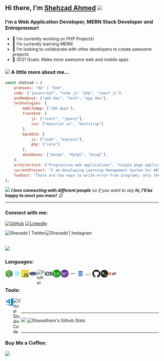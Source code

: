 ## Hi there, I'm [Shehzad Ahmed][website] ![](https://github.com/egonelbre/gophers/blob/master/animation/2bit-sprite/run.gif)

### I'm a Web Application Developer, MERN Stack Developer and Entrepreneur!
- 🔭 I’m currently working on PHP Projects!
- 🌱 I’m currently learning MERN
- 👯 I’m looking to collaborate with other developers to create awesome projects
- 🥅 2021 Goals: Make more awesome web and mobile apps

### <img src="https://media.giphy.com/media/VgCDAzcKvsR6OM0uWg/giphy.gif" width="50"> A little more about me...  

```javascript
const shehzad = {
    pronouns: "He" | "Him",
    code: ["javascript", "node js" "php", "react js"],
    askMeAbout: ["web dev", "tech", "app dev"],
    technologies: {
        mobileApp: ["iOS Apps"],
        frontEnd: {
            js: ["react", "jquery"],
            css: ["material ui", "bootstrap"]
        },
        backEnd: {
            js: ["node", "express"],
            php: ["core"]
        },
        databases: ["mongo", "MySql", "mssql"],
    },
    architecture: ["Progressive web applications", "Single page applications"],
    currentProject: "I am developing Learning Management System for ARTT CSS Academy",
    funFact: "There are two ways to write error-free programs; only the third one works"
};
```

<img src="https://media.giphy.com/media/LnQjpWaON8nhr21vNW/giphy.gif" width="60"> <em><b>I love connecting with different people</b> so if you want to say <b>hi, I'll be happy to meet you more!</b> 😊</em>

---
### Connect with me:
<a href="https://github.com/shaxadhere"><img src="https://img.shields.io/github/followers/shaxadhere.svg?label=GitHub&style=social" alt="GitHub"></a>
<a href="https://www.linkedin.com/in/shaxadhere/"><img src="https://img.shields.io/badge/LinkedIn--_.svg?style=social&logo=linkedin" alt="LinkedIn"></a>

[<img align="left" alt="Shexadd | Twitter" src="https://img.shields.io/badge/twitter-%231DA1F2.svg?&style=for-the-badge&logo=twitter&logoColor=white" />][twitter]
[<img align="left" alt="Shexadd | Instagram" src="https://img.shields.io/badge/instagram-%23E4405F.svg?&style=for-the-badge&logo=instagram&logoColor=white" />][instagram]
<br />
<br />
<br />
![](https://github.com/egonelbre/gophers/blob/master/.thumb/animation/2bit-sprite/demo.gif)
<br />

### Languages:

<img align="left" alt="Node JS" width="26px" src="https://raw.githubusercontent.com/github/explore/80688e429a7d4ef2fca1e82350fe8e3517d3494d/topics/nodejs/nodejs.png" />
<img align="left" alt="React JS" width="26px" src="https://raw.githubusercontent.com/github/explore/80688e429a7d4ef2fca1e82350fe8e3517d3494d/topics/react/react.png" />
<img align="left" alt="JavaScript" width="26px" src="https://raw.githubusercontent.com/github/explore/80688e429a7d4ef2fca1e82350fe8e3517d3494d/topics/javascript/javascript.png" />
<img align="left" alt="PHP" width="26px" src="https://raw.githubusercontent.com/github/explore/ccc16358ac4530c6a69b1b80c7223cd2744dea83/topics/php/php.png" />
<img align="left" alt="Flutter" width="26px" src="https://www.codemate.com/wp-content/uploads/2016/02/flutter-logo-round.png" />
<img align="left" alt="iOS" width="26px" src="https://raw.githubusercontent.com/github/explore/80688e429a7d4ef2fca1e82350fe8e3517d3494d/topics/ios/ios.png" />
<img align="left" alt="C#" width="26px" src="https://raw.githubusercontent.com/github/explore/80688e429a7d4ef2fca1e82350fe8e3517d3494d/topics/csharp/csharp.png" />
<img align="left" alt=".NET" width="26px" src="https://raw.githubusercontent.com/github/explore/93d8a67084f94b2a444e510199a6e7622e5b09a3/topics/dotnet/dotnet.png" />
<img align="left" alt="JQuery" width="26px" src="https://raw.githubusercontent.com/github/explore/80688e429a7d4ef2fca1e82350fe8e3517d3494d/topics/jquery/jquery.png" />
<img align="left" alt="SQL" width="26px" src="https://raw.githubusercontent.com/github/explore/80688e429a7d4ef2fca1e82350fe8e3517d3494d/topics/sql/sql.png" />
<img align="left" alt="MySQL" width="26px" src="https://raw.githubusercontent.com/github/explore/80688e429a7d4ef2fca1e82350fe8e3517d3494d/topics/mysql/mysql.png" />
<img align="left" alt="GitHub" width="26px" src="https://raw.githubusercontent.com/github/explore/78df643247d429f6cc873026c0622819ad797942/topics/github/github.png" />
<img align="left" alt="HTML5" width="26px" src="https://raw.githubusercontent.com/github/explore/80688e429a7d4ef2fca1e82350fe8e3517d3494d/topics/terminal/terminal.png" />
<img align="left" alt="Git" width="26px" src="https://raw.githubusercontent.com/github/explore/80688e429a7d4ef2fca1e82350fe8e3517d3494d/topics/git/git.png" />

<br />
<br />

### Tools:

<img align="left" alt="Visual Studio Code" width="26px" src="https://raw.githubusercontent.com/github/explore/80688e429a7d4ef2fca1e82350fe8e3517d3494d/topics/visual-studio-code/visual-studio-code.png" />
<img align="left" alt="Visual Studio Code" width="26px" src="https://2.bp.blogspot.com/-tzm1twY_ENM/XlCRuI0ZkRI/AAAAAAAAOso/BmNOUANXWxwc5vwslNw3WpjrDlgs9PuwQCLcBGAsYHQ/s1600/pasted%2Bimage%2B0.png" />

<br />
<br />

---


<img aligh="left" src="https://github-readme-stats.vercel.app/api/top-langs/?username=shaxadhere&layout=compact&hide=html,css,AGS%20Script" />

<img align="" alt="Shaxadhere's Github Stats" src="https://github-readme-stats.codestackr.vercel.app/api?username=Shaxadhere&show_icons=true&hide_border=true" />

<br />
<br />

---

### Buy Me a Coffee:

[<img align="left" width="130px" src="https://github.com/egonelbre/gophers/blob/master/.thumb/animation/buy-morning-coffee-transparent.gif" />][coffee]




[website]: https://shaxad.netlify.app/
[twitter]: https://twitter.com/shexaadd
[instagram]: https://instagram.com/shexadd
[coffee]: https://www.buymeacoffee.com/Shexadd
